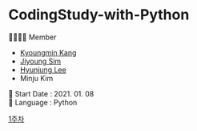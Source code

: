 # CodingStudy-with-Python

👨‍👩‍👧‍👧 Member
- [Kyoungmin Kang](https://github.com/kangkyoungmin)
- [Jiyoung Sim](https://github.com/Jiyooung)
- [Hyunjung Lee](https://github.com/Hyunnjung)
- Minju Kim

🌱 Start Date : 2021. 01. 08<br>
🌱 Language : Python<br>

[1주차](1주차)
